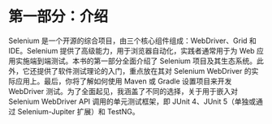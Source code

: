 # 第一部分：介绍

Selenium 是一个开源的综合项目，由三个核心组件组成：WebDriver、Grid 和 IDE。Selenium 提供了高级能力，用于浏览器自动化，实践者通常用于为 Web 应用实施端到端测试。本书的第一部分全面介绍了 Selenium 项目及其生态系统。此外，它还提供了软件测试理论的入门，重点放在其对 Selenium WebDriver 的实际应用上。最后，你将了解如何使用 Maven 或 Gradle 设置项目来开发 WebDriver 测试。为了全面起见，我涵盖了不同的选择，关于用于嵌入对 Selenium WebDriver API 调用的单元测试框架，即 JUnit 4、JUnit 5（单独或通过 Selenium-Jupiter 扩展）和 TestNG。
